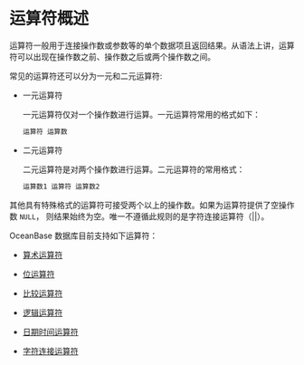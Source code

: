 运算符概述 
==========================

运算符一般用于连接操作数或参数等的单个数据项且返回结果。从语法上讲，运算符可以出现在操作数之前、操作数之后或两个操作数之间。

常见的运算符还可以分为一元和二元运算符:

* 一元运算符

  一元运算符仅对一个操作数进行运算。一元运算符常用的格式如下：

  ```javascript
  运算符 运算数
  ```

  




<!-- -->

* 二元运算符

  二元运算符是对两个操作数进行运算。二元运算符的常用格式：

  ```javascript
  运算数1 运算符 运算数2
  ```

  




其他具有特殊格式的运算符可接受两个以上的操作数。如果为运算符提供了空操作数 `NULL`， 则结果始终为空。唯一不遵循此规则的是字符连接运算符（\|\|）。

OceanBase 数据库目前支持如下运算符：

* [算术运算符](/en-US/11.sql-reference-1/2.operator/1.arithmetic-operators.md)

  

* [位运算符](/en-US/11.sql-reference-1/2.operator/2.bitwise-operators.md)

  

* [比较运算符](/en-US/11.sql-reference-1/2.operator/3.comparison-operators.md)

  

* [逻辑运算符](/en-US/11.sql-reference-1/2.operator/4.logical-operators.md)

  

* [日期时间运算符](/en-US/11.sql-reference-1/2.operator/5.date-and-time-operators.md)

  

* [字符连接运算符](/en-US/11.sql-reference-1/2.operator/6.character-concatenation-operators.md)

  



